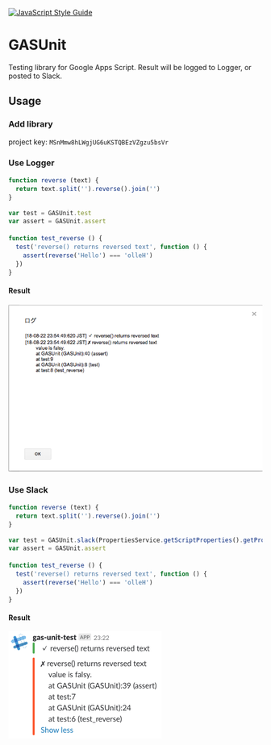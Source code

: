 [![JavaScript Style Guide](https://img.shields.io/badge/code_style-standard-brightgreen.svg)](https://standardjs.com)

# GASUnit
Testing library for Google Apps Script.
Result will be logged to Logger, or posted to Slack.

## Usage
### Add library
project key: `MSnMmw8hLWgjUG6uKSTQBEzVZgzu5bsVr`

### Use Logger
```js
function reverse (text) {
  return text.split('').reverse().join('')
}
```

```js
var test = GASUnit.test
var assert = GASUnit.assert
  
function test_reverse () {
  test('reverse() returns reversed text', function () {
    assert(reverse('Hello') === 'olleH')
  })
}
```

#### Result
![logger.png](logger.png)

### Use Slack
```js
function reverse (text) {
  return text.split('').reverse().join('')
}
```

```js
var test = GASUnit.slack(PropertiesService.getScriptProperties().getProperty('SLACK_URL'))
var assert = GASUnit.assert

function test_reverse () {
  test('reverse() returns reversed text', function () {
    assert(reverse('Hello') === 'olleH')
  })
}
```

#### Result
![slack.png](slack.png)
